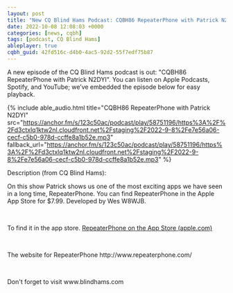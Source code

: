 ```yaml
---
layout: post
title: "New CQ Blind Hams Podcast: CQBH86 RepeaterPhone with Patrick N2DYI"
date: 2022-10-08 12:08:03 +0000
categories: [news, cqbh]
tags: [podcast, CQ Blind Hams]
ableplayer: true
cqbh_guid: 42fd516c-d4b0-4ac5-92d2-55f7edf75b87
---
```


A new episode of the CQ Blind Hams podcast is out: "CQBH86 RepeaterPhone with Patrick N2DYI". You can listen on Apple Podcasts, Spotify, and YouTube; we’ve embedded the episode below for easy playback.

{% include able_audio.html title="CQBH86 RepeaterPhone with Patrick N2DYI" src="https://anchor.fm/s/123c50ac/podcast/play/58751196/https%3A%2F%2Fd3ctxlq1ktw2nl.cloudfront.net%2Fstaging%2F2022-9-8%2Fe7e56a06-cecf-c5b0-978d-ccffe8a1b52e.mp3" fallback_url="https://anchor.fm/s/123c50ac/podcast/play/58751196/https%3A%2F%2Fd3ctxlq1ktw2nl.cloudfront.net%2Fstaging%2F2022-9-8%2Fe7e56a06-cecf-c5b0-978d-ccffe8a1b52e.mp3" %}

Description (from CQ Blind Hams):

<p>On this show Patrick shows us one of the most exciting apps we have seen in a long time, RepeaterPhone. You can find RepeaterPhone in the Apple App Store for $7.99. Developed by Wes W8WJB.</p>
<p><br></p>
<p>To find it in the app store. <a href="https://apps.apple.com/us/app/repeaterphone/id1637247024?uo=2">RepeaterPhone on the App&nbsp;Store (apple.com)</a></p>
<p><br></p>
<p>The website for RepeaterPhone http://www.repeaterphone.com/</p>
<p><br></p>
<p>Don't forget to visit www.blindhams.com</p>
